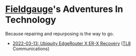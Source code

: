 # [Fieldgauge](../)'s Adventures In Technology
Because repairing and repurposing is the way to go.

- [2022-03-13: Ubiquity EdgeRouter X ER-X Recovery](2022-03-13_Ubiquity_EdgeRouter_X_Recovery) ([TL8](https://gurps.fandom.com/wiki/Tech_Level) Communications)
